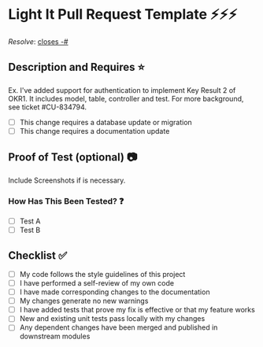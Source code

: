 # Light It Pull Request Template ⚡⚡⚡

_Resolve_: [closes -#](https://app.clickup.com/t/ticket_id)

## Description and Requires ⭐

<!--
Please include a summary of the change and which issue is fixed. Please also include relevant motivation and context. List any dependencies that are required for this change.
Example:
-->

Ex. I've added support for authentication to implement Key Result 2 of OKR1. It includes
model, table, controller and test. For more background, see ticket #CU-834794.

- [ ] This change requires a database update or migration
- [ ] This change requires a documentation update

## Proof of Test (optional) 📷

Include Screenshots if is necessary.

### How Has This Been Tested? ❓

<!--
Please describe the tests that you ran to verify your changes. Provide instructions so we can reproduce. Please also list any relevant details for your test configuration
-->

- [ ] Test A
- [ ] Test B

## Checklist ✅

- [ ] My code follows the style guidelines of this project
- [ ] I have performed a self-review of my own code
- [ ] I have made corresponding changes to the documentation
- [ ] My changes generate no new warnings
- [ ] I have added tests that prove my fix is effective or that my feature works
- [ ] New and existing unit tests pass locally with my changes
- [ ] Any dependent changes have been merged and published in downstream modules
